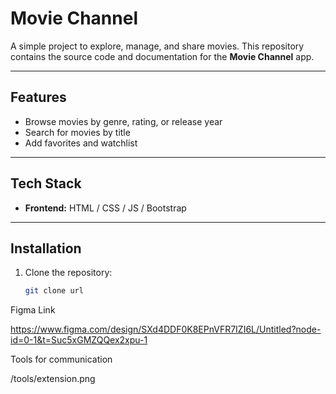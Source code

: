 # Movie Channel

A simple project to explore, manage, and share movies. This repository contains the source code and documentation for the **Movie Channel** app.

---

## Features

- Browse movies by genre, rating, or release year
- Search for movies by title
- Add favorites and watchlist

---

## Tech Stack

- **Frontend:** HTML / CSS / JS / Bootstrap

---

## Installation

1. Clone the repository:
   ```bash
   git clone url
   ```

Figma Link

https://www.figma.com/design/SXd4DDF0K8EPnVFR7IZI6L/Untitled?node-id=0-1&t=Suc5xGMZQQex2xpu-1

Tools for communication

/tools/extension.png
